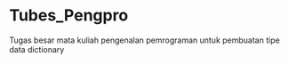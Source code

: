 # Tubes_Pengpro
 Tugas besar mata kuliah pengenalan pemrograman untuk pembuatan tipe data dictionary
